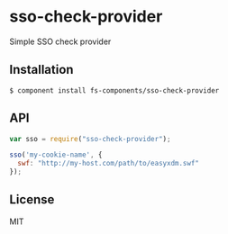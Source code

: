 sso-check-provider
==================

Simple SSO check provider


Installation
------------

    $ component install fs-components/sso-check-provider

API
---

```js
var sso = require("sso-check-provider");

sso('my-cookie-name', {
  swf: "http://my-host.com/path/to/easyxdm.swf"
});
```

License
-------

MIT
